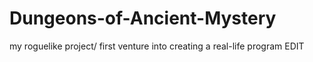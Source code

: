 # Dungeons-of-Ancient-Mystery
my roguelike project/ first venture into creating a real-life program
EDIT
